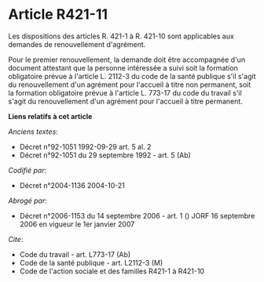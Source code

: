# Article R421-11

Les dispositions des articles R. 421-1 à R. 421-10 sont applicables aux demandes de renouvellement d'agrément.

Pour le premier renouvellement, la demande doit être accompagnée d'un document attestant que la personne intéressée a suivi
soit la formation obligatoire prévue à l'article L. 2112-3 du code de la santé publique s'il s'agit du renouvellement d'un
agrément pour l'accueil à titre non permanent, soit la formation obligatoire prévue à l'article L. 773-17 du code du travail
s'il s'agit du renouvellement d'un agrément pour l'accueil à titre permanent.

**Liens relatifs à cet article**

_Anciens textes_:

  - Décret n°92-1051 1992-09-29 art. 5 al. 2
  - Décret n°92-1051 du 29 septembre 1992 - art. 5 (Ab)

_Codifié par_:

  - Décret n°2004-1136 2004-10-21

_Abrogé par_:

  - Décret n°2006-1153 du 14 septembre 2006 - art. 1 () JORF 16 septembre 2006 en vigueur le 1er janvier 2007

_Cite_:

  - Code du travail - art. L773-17 (Ab)
  - Code de la santé publique - art. L2112-3 (M)
  - Code de l'action sociale et des familles R421-1 à R421-10
